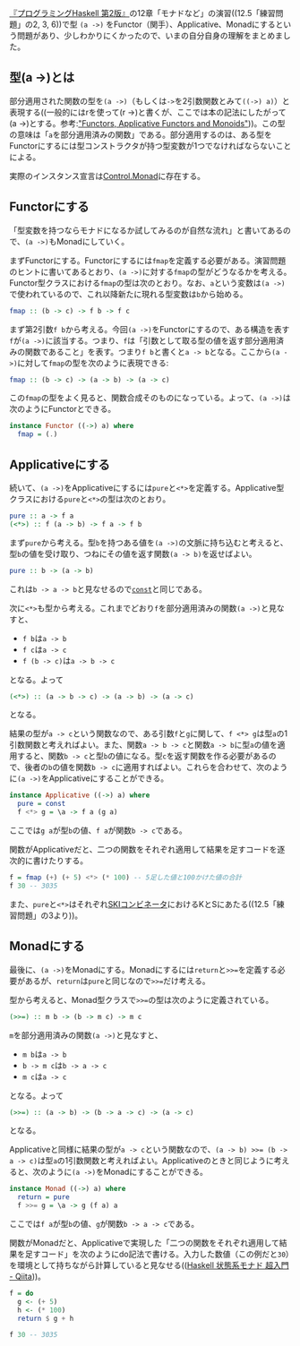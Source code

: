 <!-- 関数をFunctor/Applicative/Monadにする -->

[『プログラミングHaskell 第2版』](https://www.lambdanote.com/collections/haskell)の12章「モナドなど」の演習((12.5「練習問題」の2, 3, 6))で型 `(a ->)` をFunctor（関手）、Applicative、Monadにするという問題があり、少しわかりにくかったので、いまの自分自身の理解をまとめました。

## 型(a ->)とは

部分適用された関数の型を`(a ->)`（もしくは`->`を2引数関数とみて`((->) a)`）と表現する((一般的にはrを使って(r ->)と書くが、ここでは本の記法にしたがって(a ->)とする。参考:["Functors, Applicative Functors and Monoids"](http://learnyouahaskell.com/functors-applicative-functors-and-monoids#functors-redux)))。この型の意味は「`a`を部分適用済みの関数」である。部分適用するのは、ある型をFunctorにするには型コンストラクタが持つ型変数が1つでなければならないことによる。

実際のインスタンス宣言は[Control.Monad](https://hackage.haskell.org/package/base-4.12.0.0/docs/Control-Monad.html)に存在する。

## Functorにする

「型変数を持つならモナドになるか試してみるのが自然な流れ」と書いてあるので、`(a ->)`もMonadにしていく。

まずFunctorにする。Functorにするには`fmap`を定義する必要がある。演習問題のヒントに書いてあるとおり、`(a ->)`に対する`fmap`の型がどうなるかを考える。Functor型クラスにおける`fmap`の型は次のとおり。なお、`a`という変数は`(a ->)`で使われているので、これ以降新たに現れる型変数は`b`から始める。

```haskell
fmap :: (b -> c) -> f b -> f c
```

まず第2引数`f b`から考える。今回`(a ->)`をFunctorにするので、ある構造を表す`f`が`(a ->)`に該当する。つまり、`f`は「引数として取る型の値を返す部分適用済みの関数であること」を表す。つまり`f b`と書くと`a -> b`となる。ここから`(a ->)`に対して`fmap`の型を次のように表現できる:

```haskell
fmap :: (b -> c) -> (a -> b) -> (a -> c)
```

この`fmap`の型をよく見ると、関数合成そのものになっている。よって、`(a ->)`は次のようにFunctorとできる。

```haskell
instance Functor ((->) a) where
  fmap = (.)
```

## Applicativeにする

続いて、`(a ->)`をApplicativeにするには`pure`と`<*>`を定義する。Applicative型クラスにおける`pure`と`<*>`の型は次のとおり。

```haskell
pure :: a -> f a
(<*>) :: f (a -> b) -> f a -> f b
```

まず`pure`から考える。型`b`を持つある値を`(a ->)`の文脈に持ち込むと考えると、型`b`の値を受け取り、つねにその値を返す関数`(a -> b)`を返せばよい。

```haskell
pure :: b -> (a -> b)
```

これは`b -> a -> b`と見なせるので[`const`](https://hackage.haskell.org/package/base-4.12.0.0/docs/Prelude.html#v:const)と同じである。

次に`<*>`も型から考える。これまでどおり`f`を部分適用済みの関数`(a ->)`と見なすと、

- `f b`は`a -> b`
- `f c`は`a -> c`
- `f (b -> c)`は`a -> b -> c`

となる。よって

```haskell
(<*>) :: (a -> b -> c) -> (a -> b) -> (a -> c)
```

となる。

結果の型が`a -> c`という関数なので、ある引数`f`と`g`に関して、`f <*> g`は型`a`の1引数関数と考えればよい。また、関数`a -> b -> c`と関数`a -> b`に型`a`の値を適用すると、関数`b -> c`と型`b`の値になる。型`c`を返す関数を作る必要があるので、後者の`b`の値を関数`b -> c`に適用すればよい。これらを合わせて、次のように`(a ->)`をApplicativeにすることができる。

```haskell
instance Applicative ((->) a) where
  pure = const
  f <*> g = \a -> f a (g a)
```

ここでは`g a`が型`b`の値、`f a`が関数`b -> c`である。

関数がApplicativeだと、二つの関数をそれぞれ適用して結果を足すコードを逐次的に書けたりする。

```haskell
f = fmap (+) (+ 5) <*> (* 100) -- 5足した値と100かけた値の合計
f 30 -- 3035
```

また、`pure`と`<*>`はそれぞれ[SKIコンビネータ](https://ja.wikipedia.org/wiki/SKI%E3%82%B3%E3%83%B3%E3%83%93%E3%83%8D%E3%83%BC%E3%82%BF%E8%A8%88%E7%AE%97)におけるKとSにあたる((12.5「練習問題」の3より))。

## Monadにする

最後に、`(a ->)`をMonadにする。Monadにするには`return`と`>>=`を定義する必要があるが、`return`は`pure`と同じなので`>>=`だけ考える。

型から考えると、Monad型クラスで`>>=`の型は次のように定義されている。

```haskell
(>>=) :: m b -> (b -> m c) -> m c
```

`m`を部分適用済みの関数`(a ->)`と見なすと、

- `m b`は`a -> b`
- `b -> m c`は`b -> a -> c`
- `m c`は`a -> c`

となる。よって

```haskell
(>>=) :: (a -> b) -> (b -> a -> c) -> (a -> c)
```

となる。

Applicativeと同様に結果の型が`a -> c`という関数なので、`(a -> b) >>= (b -> a -> c)`は型`a`の1引数関数と考えればよい。Applicativeのときと同じように考えると、次のように`(a ->)`をMonadにすることができる。

```haskell
instance Monad ((->) a) where
  return = pure
  f >>= g = \a -> g (f a) a
```

ここでは`f a`が型`b`の値、`g`が関数`b -> a -> c`である。

関数がMonadだと、Applicativeで実現した「二つの関数をそれぞれ適用して結果を足すコード」を次のようにdo記法で書ける。入力した数値（この例だと`30`）を環境として持ちながら計算していると見なせる(([Haskell 状態系モナド 超入門 \- Qiita](https://qiita.com/7shi/items/2e9bff5d88302de1a9e9#%E9%96%A2%E6%95%B0%E3%83%A2%E3%83%8A%E3%83%89)))。

```haskell
f = do
  g <- (+ 5)
  h <- (* 100)
  return $ g + h

f 30 -- 3035
```
